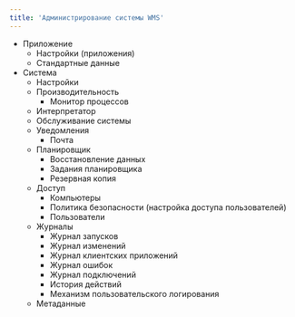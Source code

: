 ```yaml
---
title: 'Администрирование системы WMS'
---
```


- Приложение
  - Настройки (приложения)
  - Стандартные данные
- Система  
  - Настройки
  - Производительность
    - Монитор процессов
  - Интерпретатор
  - Обслуживание системы
  - Уведомления
    - Почта
  - Планировщик
    - Восстановление данных
    - Задания планировщика
    - Резервная копия
  - Доступ
    - Компьютеры
    - Политика безопасности (настройка доступа пользователей)
    - Пользователи
  - Журналы
    - Журнал запусков
    - Журнал изменений
    - Журнал клиентских приложений
    - Журнал ошибок
    - Журнал подключений
    - История действий
    - Механизм пользовательского логирования
  - Метаданные
